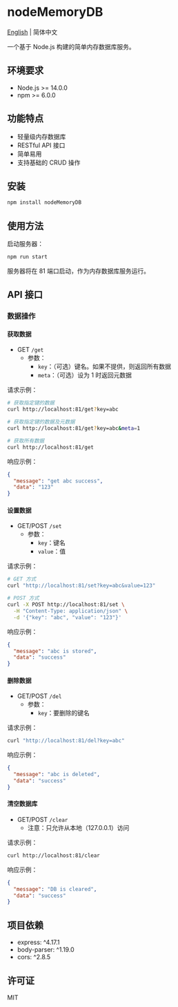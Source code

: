 # nodeMemoryDB

[English](./README_EN.md) | 简体中文

一个基于 Node.js 构建的简单内存数据库服务。

## 环境要求

- Node.js >= 14.0.0
- npm >= 6.0.0

## 功能特点

- 轻量级内存数据库
- RESTful API 接口
- 简单易用
- 支持基础的 CRUD 操作

## 安装

```bash
npm install nodeMemoryDB
```

## 使用方法

启动服务器：

```bash
npm run start
```

服务器将在 81 端口启动，作为内存数据库服务运行。

## API 接口

### 数据操作

#### 获取数据
- GET `/get`
  - 参数：
    - `key`：（可选）键名。如果不提供，则返回所有数据
    - `meta`：（可选）设为 1 时返回元数据

请求示例：
```bash
# 获取指定键的数据
curl http://localhost:81/get?key=abc

# 获取指定键的数据及元数据
curl http://localhost:81/get?key=abc&meta=1

# 获取所有数据
curl http://localhost:81/get
```

响应示例：
```json
{
  "message": "get abc success",
  "data": "123"
}
```

#### 设置数据
- GET/POST `/set`
  - 参数：
    - `key`：键名
    - `value`：值

请求示例：
```bash
# GET 方式
curl "http://localhost:81/set?key=abc&value=123"

# POST 方式
curl -X POST http://localhost:81/set \
  -H "Content-Type: application/json" \
  -d '{"key": "abc", "value": "123"}'
```

响应示例：
```json
{
  "message": "abc is stored",
  "data": "success"
}
```

#### 删除数据
- GET/POST `/del`
  - 参数：
    - `key`：要删除的键名

请求示例：
```bash
curl "http://localhost:81/del?key=abc"
```

响应示例：
```json
{
  "message": "abc is deleted",
  "data": "success"
}
```

#### 清空数据库
- GET/POST `/clear`
  - 注意：只允许从本地（127.0.0.1）访问

请求示例：
```bash
curl http://localhost:81/clear
```

响应示例：
```json
{
  "message": "DB is cleared",
  "data": "success"
}
```

## 项目依赖

- express: ^4.17.1
- body-parser: ^1.19.0
- cors: ^2.8.5

## 许可证

MIT 
